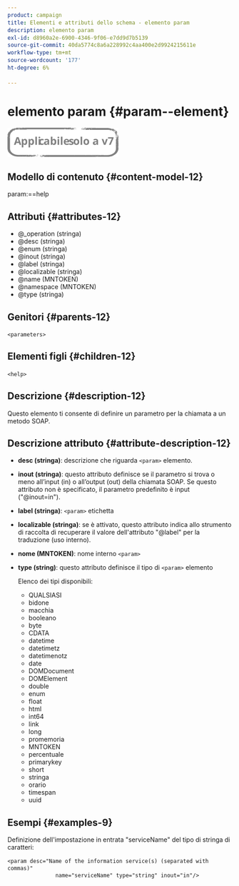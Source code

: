 ```yaml
---
product: campaign
title: Elementi e attributi dello schema - elemento param
description: elemento param
exl-id: d8960a2e-6900-4346-9f06-e7dd9d7b5139
source-git-commit: 40da5774c8a6a228992c4aa400e2d9924215611e
workflow-type: tm+mt
source-wordcount: '177'
ht-degree: 6%

---
```


# elemento param {#param--element}

![](../../../assets/v7-only.svg)

## Modello di contenuto {#content-model-12}

param:==help

## Attributi {#attributes-12}

* @_operation (stringa)
* @desc (stringa)
* @enum (stringa)
* @inout (stringa)
* @label (stringa)
* @localizable (stringa)
* @name (MNTOKEN)
* @namespace (MNTOKEN)
* @type (stringa)

## Genitori {#parents-12}

`<parameters>`

## Elementi figli {#children-12}

`<help>`

## Descrizione {#description-12}

Questo elemento ti consente di definire un parametro per la chiamata a un metodo SOAP.

## Descrizione attributo {#attribute-description-12}

* **desc (stringa)**: descrizione che riguarda `<param>` elemento.
* **inout (stringa)**: questo attributo definisce se il parametro si trova o meno all’input (in) o all’output (out) della chiamata SOAP. Se questo attributo non è specificato, il parametro predefinito è input (&quot;@inout=in&quot;).
* **label (stringa)**: `<param>` etichetta
* **localizable (stringa)**: se è attivato, questo attributo indica allo strumento di raccolta di recuperare il valore dell&#39;attributo &quot;@label&quot; per la traduzione (uso interno).
* **nome (MNTOKEN)**: nome interno `<param>`
* **type (string)**: questo attributo definisce il tipo di `<param>` elemento

   Elenco dei tipi disponibili:

   * QUALSIASI
   * bidone
   * macchia
   * booleano
   * byte
   * CDATA
   * datetime
   * datetimetz
   * datetimenotz
   * date
   * DOMDocument
   * DOMElement
   * double
   * enum
   * float
   * html
   * int64
   * link
   * long
   * promemoria
   * MNTOKEN
   * percentuale
   * primarykey
   * short
   * stringa
   * orario
   * timespan
   * uuid

## Esempi {#examples-9}

Definizione dell&#39;impostazione in entrata &quot;serviceName&quot; del tipo di stringa di caratteri:

```
<param desc="Name of the information service(s) (separated with commas)"
               name="serviceName" type="string" inout="in"/>
```
